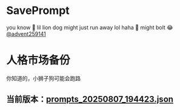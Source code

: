 # SavePrompt
you know 🫠 lil lion dog might just run away lol
haha 🐶 might bolt 😂 [@advent259141](https://github.com/advent259141)

# 人格市场备份
你知道的，小狮子狗可能会跑路

## 当前版本：[prompts_20250807_194423.json](https://github.com/Larch-C/SavePrompt/blob/main/prompts_20250807_194423.json)
